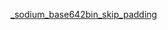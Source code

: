 [_sodium_base642bin_skip_padding](https://github.com/jedisct1/libsodium/blob/d30251f03e646abd07b5399654f1f5dcea9a6b38/src/libsodium/sodium/codecs.c#L253)
